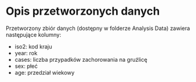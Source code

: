 # Opis przetworzonych danych
Przetworzony zbiór danych (dostępny w folderze Analysis Data) zawiera następujące kolumny:
- iso2: kod kraju
- year: rok
- cases: liczba przypadków zachorowania na gruźlicę
- sex: płeć
- age: przedział wiekowy
